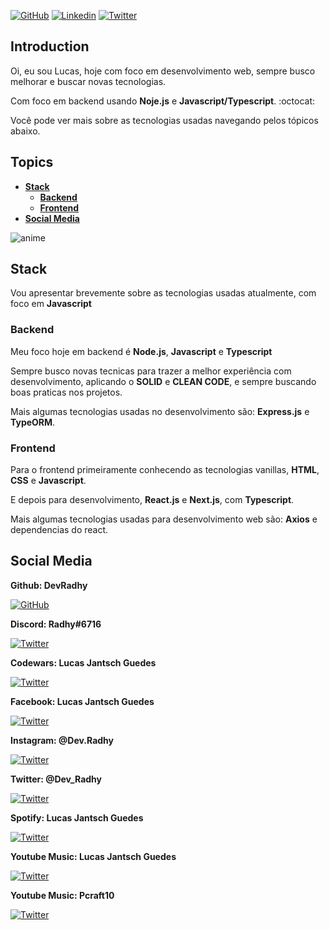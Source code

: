 [![GitHub](https://img.shields.io/badge/-DevRadhy-grey?style=for-the-badge&logo=github)](https://github.com/DevRadhy) 
[![Linkedin](https://img.shields.io/badge/-Lucas%20Jantsch%20Guedes-blue?style=for-the-badge&logo=linkedin)](https://www.linkedin.com/in/lucas-jantsch-guedes-53262515a/) 
[![Twitter](https://img.shields.io/badge/-@DevRadhy-blue?style=for-the-badge&logo=twitter)](https://twitter.com/Dev_Radhy)

## Introduction

Oi, eu sou Lucas, hoje com foco em desenvolvimento web, sempre busco melhorar e buscar novas tecnologias.

Com foco em backend usando **Noje.js** e **Javascript/Typescript**. :octocat:

Você pode ver mais sobre as tecnologias usadas navegando pelos tópicos abaixo. 

## Topics

* **[Stack](#stack)**
  * **[Backend](#backend)**
  * **[Frontend](#frontend)**
* **[Social Media](#social-media)**

![anime](https://pa1.narvii.com/6718/ef4131514b661671671a6d2194435daccbe9e796_hq.gif)

## Stack

Vou apresentar brevemente sobre as tecnologias usadas atualmente, com foco em **Javascript**

### Backend

Meu foco hoje em backend é **Node.js**, **Javascript** e **Typescript**

Sempre busco novas tecnicas para trazer a melhor experiência com desenvolvimento, aplicando o **SOLID** e **CLEAN CODE**, e sempre buscando boas praticas nos projetos.

Mais algumas tecnologias usadas no desenvolvimento são: **Express.js** e **TypeORM**.

### Frontend

Para o frontend primeiramente conhecendo as tecnologias vanillas, **HTML**, **CSS** e **Javascript**.

E depois para desenvolvimento, **React.js** e **Next.js**, com **Typescript**.

Mais algumas tecnologias usadas para desenvolvimento web são: **Axios** e dependencias do react.

## Social Media

**Github: DevRadhy**

[![GitHub](https://img.shields.io/badge/-DevRadhy-grey?style=for-the-badge&logo=github)](https://github.com/DevRadhy)

**Discord: Radhy#6716**

[![Twitter](https://img.shields.io/badge/-Radhy%236716-23272a?style=for-the-badge&logo=discord)](https://discord.com)

**Codewars: Lucas Jantsch Guedes**

[![Twitter](https://img.shields.io/badge/-Lucas%20Jantsch%20Guedes-212e39?style=for-the-badge&logo=codewars&logoColor=ad2c27)](https://www.codewars.com/users/Lucas%20Jantsch%20Guedes)

**Facebook: Lucas Jantsch Guedes**

[![Twitter](https://img.shields.io/badge/-Lucas%20Jantsch%20Guedes-212e39?style=for-the-badge&logo=facebook)](https://www.facebook.com/llucas.jguedes)

**Instagram: @Dev.Radhy**

[![Twitter](https://img.shields.io/badge/-@Dev.Radhy-212e39?style=for-the-badge&logo=instagram)](https://www.instagram.com/dev.radhy)

**Twitter: @Dev_Radhy**

[![Twitter](https://img.shields.io/badge/-@DevRadhy-212e39?style=for-the-badge&logo=twitter)](https://twitter.com/Dev_Radhy)

**Spotify: Lucas Jantsch Guedes**

[![Twitter](https://img.shields.io/badge/-Lucas%20Jantsch%20Guedes-212e39?style=for-the-badge&logo=spotify)](https://open.spotify.com/user/31i6gzydhylswa4pszmgiml2mvna)

**Youtube Music: Lucas Jantsch Guedes**

[![Twitter](https://img.shields.io/badge/-Lucas%20Jantsch%20Guedes-212e39?style=for-the-badge&logo=youtube-music&logoColor=ff0000)](https://music.youtube.com/channel/UCkgWGGoaukJyfu_zu57hcgw)

**Youtube Music: Pcraft10**

[![Twitter](https://img.shields.io/badge/-Pcraft10-212e39?style=for-the-badge&logo=youtube-music&logoColor=ff0000)](https://music.youtube.com/channel/UC7_KqjhvzVTrRoPTQn8t0-A)
